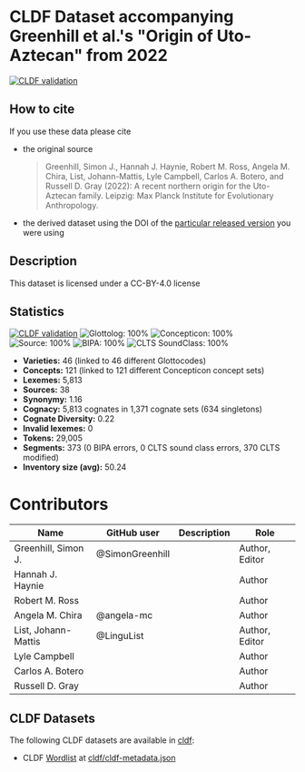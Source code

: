 # CLDF Dataset accompanying Greenhill et al.'s "Origin of Uto-Aztecan" from 2022

[![CLDF validation](https://github.com/lexibank/utoaztecan/workflows/CLDF-validation/badge.svg)](https://github.com/lexibank/utoaztecan/actions?query=workflow%3ACLDF-validation)

## How to cite

If you use these data please cite
- the original source
  > Greenhill, Simon J., Hannah J. Haynie, Robert M. Ross, Angela M. Chira, List, Johann-Mattis, Lyle Campbell, Carlos A. Botero, and Russell D. Gray (2022): A recent northern origin for the Uto-Aztecan family. Leipzig: Max Planck Institute for Evolutionary Anthropology.
- the derived dataset using the DOI of the [particular released version](../../releases/) you were using

## Description


This dataset is licensed under a CC-BY-4.0 license

## Statistics


[![CLDF validation](https://github.com/lexibank/utoaztecan/workflows/CLDF-validation/badge.svg)](https://github.com/lexibank/utoaztecan/actions?query=workflow%3ACLDF-validation)
![Glottolog: 100%](https://img.shields.io/badge/Glottolog-100%25-brightgreen.svg "Glottolog: 100%")
![Concepticon: 100%](https://img.shields.io/badge/Concepticon-100%25-brightgreen.svg "Concepticon: 100%")
![Source: 100%](https://img.shields.io/badge/Source-100%25-brightgreen.svg "Source: 100%")
![BIPA: 100%](https://img.shields.io/badge/BIPA-100%25-brightgreen.svg "BIPA: 100%")
![CLTS SoundClass: 100%](https://img.shields.io/badge/CLTS%20SoundClass-100%25-brightgreen.svg "CLTS SoundClass: 100%")

- **Varieties:** 46 (linked to 46 different Glottocodes)
- **Concepts:** 121 (linked to 121 different Concepticon concept sets)
- **Lexemes:** 5,813
- **Sources:** 38
- **Synonymy:** 1.16
- **Cognacy:** 5,813 cognates in 1,371 cognate sets (634 singletons)
- **Cognate Diversity:** 0.22
- **Invalid lexemes:** 0
- **Tokens:** 29,005
- **Segments:** 373 (0 BIPA errors, 0 CLTS sound class errors, 370 CLTS modified)
- **Inventory size (avg):** 50.24

# Contributors

Name | GitHub user | Description | Role
--- | --- | --- | ---
Greenhill, Simon J. | @SimonGreenhill | | Author, Editor
Hannah J. Haynie | | | Author
Robert M. Ross | | | Author
Angela M. Chira | @angela-mc | | Author
List, Johann-Mattis | @LinguList | | Author, Editor
Lyle Campbell | | | Author
Carlos A. Botero | | | Author
Russell D. Gray | | | Author





## CLDF Datasets

The following CLDF datasets are available in [cldf](cldf):

- CLDF [Wordlist](https://github.com/cldf/cldf/tree/master/modules/Wordlist) at [cldf/cldf-metadata.json](cldf/cldf-metadata.json)